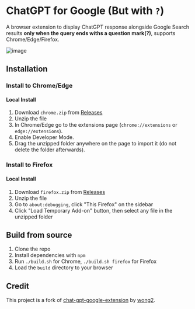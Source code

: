 # ChatGPT for Google (But with `?`)

A browser extension to display ChatGPT response alongside Google Search results **only when the query ends withs a question mark(?)**, supports Chrome/Edge/Firefox. 

![image](https://user-images.githubusercontent.com/102473837/206112841-d2c68900-1585-4fad-9d0f-b5ee87d28c67.png)

## Installation

### Install to Chrome/Edge

#### Local Install

1. Download `chrome.zip` from [Releases](https://github.com/its-ag/chat-gpt-google-extension-better-privacy/releases/tag/Latest)
2. Unzip the file
3. In Chrome/Edge go to the extensions page (`chrome://extensions` or `edge://extensions`).
4. Enable Developer Mode.
5. Drag the unzipped folder anywhere on the page to import it (do not delete the folder afterwards).

### Install to Firefox

#### Local Install

1. Download `firefox.zip` from [Releases](https://github.com/)
2. Unzip the file
3. Go to `about:debugging`, click "This Firefox" on the sidebar
4. Click "Load Temporary Add-on" button, then select any file in the unzipped folder

## Build from source

1. Clone the repo
2. Install dependencies with `npm`
3. Run `./build.sh` for Chrome, `./build.sh firefox` for Firefox
4. Load the `build` directory to your browser

## Credit

This project is a fork of [chat-gpt-google-extension](https://github.com/wong2/chat-gpt-google-extension) by [wong2](https://github.com/wong2).

